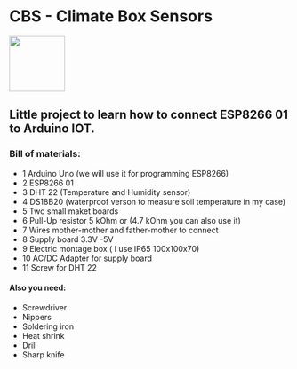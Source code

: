 # CBS - Climate Box Sensors
<img src="https://github.com/medical-engineer0207/CBS-/blob/main/Images/ardblueyellow.png" width="100" height="100"/> 

##  Little project to learn how to connect ESP8266 01 to Arduino IOT.
### Bill of materials:
* 1 Arduino Uno (we will use it for programming ESP8266)
* 2 ESP8266 01
* 3 DHT 22 (Temperature and Humidity sensor)
* 4 DS18B20 (waterproof verson to measure soil temperature in my case)
* 5 Two small maket boards
* 6 Pull-Up resistor 5 kOhm or (4.7 kOhm you can also use it)
* 7 Wires mother-mother and father-mother to connect
* 8 Supply board 3.3V -5V 
* 9 Electric montage box ( I use IP65 100x100x70)
* 10 AC/DC Adapter for supply board
* 11 Screw for DHT 22
#### Also you need:
* Screwdriver
* Nippers
* Soldering iron
* Heat shrink
* Drill 
* Sharp knife

